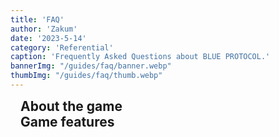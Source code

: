 ```yaml
---
title: 'FAQ'
author: 'Zakum'
date: '2023-5-14'
category: 'Referential'
caption: 'Frequently Asked Questions about BLUE PROTOCOL.'
bannerImg: "/guides/faq/banner.webp"
thumbImg: "/guides/faq/thumb.webp"
---
```


<script>
    import FAQ from './faq.svelte';
</script>

## About the game
<FAQ aboutTheGame />

## Game features
<FAQ gameFeatures />

<style lang="scss">
    h2 {
        grid-column: 1/6 !important;
        width: 100%;
        max-width: 850px;
        margin: auto;
        padding: 0 1rem;

        &:not(:first-of-type) {
            margin-top: 4rem;
        }
    }
</style>